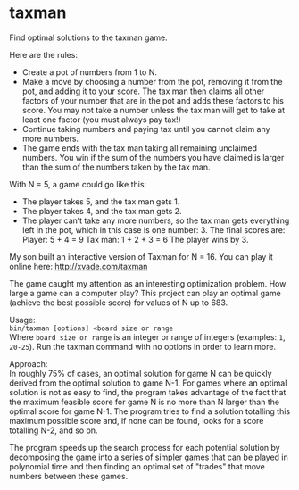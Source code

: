 # taxman
Find optimal solutions to the taxman game.

Here are the rules:
* Create a pot of numbers from 1 to N.
*	Make a move by choosing a number from the pot, removing it from the pot, and adding it to your score. The tax man then claims all other factors of your number that are in the pot and adds these factors to his score. You may not take a number unless the tax man will get to take at least one factor (you must always pay tax!)
* Continue taking numbers and paying tax until you cannot claim any more numbers.
* The game ends with the tax man taking all remaining unclaimed numbers. You win if the sum of the numbers you have claimed is larger than the sum of the numbers taken by the tax man.

With N = 5, a game could go like this:
* The player takes 5, and the tax man gets 1.
* The player takes 4, and the tax man gets 2.
* The player can’t take any more numbers, so the tax man gets everything left in the pot, which in this case is one number: 3.
The final scores are:
Player: 5 + 4 = 9
Tax man: 1 + 2 + 3 = 6
The player wins by 3.

My son built an interactive version of Taxman for N = 16.  You can play it online here: <http://xvade.com/taxman>

The game caught my attention as an interesting optimization problem. How large a game can a computer play? This project can play an optimal game (achieve the best possible score) for values of N up to 683.

Usage:  
`bin/taxman [options] <board size or range`  
Where `board size or range` is an integer or range of integers (examples: `1`, `20-25`).  Run the taxman command with no options in order to learn more.

Approach:  
In roughly 75% of cases, an optimal solution for game N can be quickly derived from the optimal solution to game N-1.  For games where an optimal solution is not as easy to find, the program takes advantage of the fact that the maximum feasible score for game N is no more than N larger than the optimal score for game N-1.  The program tries to find a solution totalling this maximum possible score and, if none can be found, looks for a score totalling N-2, and so on.

The program speeds up the search process for each potential solution by decomposing the game into a series of simpler games that can be played in polynomial time and then finding an optimal set of "trades" that move numbers between these games.
